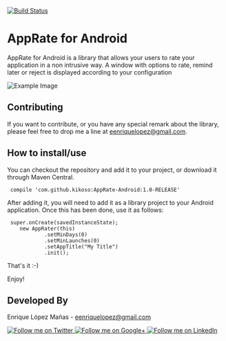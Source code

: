 [![Build Status](https://travis-ci.org/kikoso/AppRate-for-Android.svg?branch=develop)](https://travis-ci.org/kikoso/AppRate-for-Android)

AppRate for Android
=============

AppRate for Android is a library that allows your users to rate your application in a non intrusive way. A window with options to rate, remind later or reject is displayed according to your configuration

![Example Image][1]

Contributing
------------

If you want to contribute, or you have any special remark about the library, please feel free to drop me a line at eenriquelopez@gmail.com.


How to install/use
------------------

You can checkout the repository and add it to your project, or download it through Maven Central.

     compile 'com.github.kikoso:AppRate-Android:1.0-RELEASE'

After adding it, you will need to add it as a library project to your Android application. Once this has been done, use it as follows:

     super.onCreate(savedInstanceState);
        new AppRater(this)
                .setMinDays(0)
                .setMinLaunches(0)
                .setAppTitle("My Title")
                .init();


That's it :-)

Enjoy!

Developed By
--------------------

Enrique López Mañas - <eenriquelopez@gmail.com>

<a href="https://twitter.com/eenriquelopez">
  <img alt="Follow me on Twitter"
       src="https://raw.github.com/kikoso/android-stackblur/master/art/twitter.png" />
</a>
<a href="https://plus.google.com/103250453274111396206">
  <img alt="Follow me on Google+"
       src="https://raw.github.com/kikoso/android-stackblur/master/art/google-plus.png" />
</a>
<a href="http://de.linkedin.com/pub/enrique-l%C3%B3pez-ma%C3%B1as/15/4a9/876">
  <img alt="Follow me on LinkedIn"
       src="https://raw.github.com/kikoso/android-stackblur/master/art/linkedin.png" />
       
[1]: https://raw.github.com/kikoso/AppRate-for-Android/develop/art/screenshot.png
